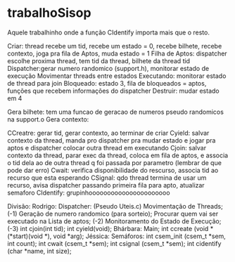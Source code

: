 ﻿# trabalhoSisop
Aquele trabalhinho onde a função CIdentify importa mais que o resto.

Criar: thread recebe um tid, recebe um estado = 0, recebe bilhete, recebe contexto, joga pra fila de Aptos, muda estado = 1
Filha de Aptos: dispatcher escolhe proxima thread, tem tid da thread, bilhete da thread tid
Dispatcher:gerar numero randomico (support.h), monitorar estado de execução
	Movimentar threads entre estados
Executando: monitorar estado de thread para join
Bloqueado: estado 3, fila de bloqueados = aptos, funções que recebem informações do dispatcher
Destruir: mudar estado em 4

Gera bilhete: tem uma funcao de geracao de numeros pseudo randomicos na support.o
Gera contexto: 

CCreatre: gerar tid, gerar contexto, ao terminar de criar
Cyield: salvar contexto da thread, manda pro dispatcher pra mudar estado e jogar pra aptos e dispatcher colocar outra thread em executando
Cjoin: salvar contexto da thread, parar exec da thread, coloca em fila de aptos, e associa o tid dela ao de outra thread q foi passada por parametro (lembrar de que pode dar erro)
Cwait: verifica disponibilidade do rescurso, associa tid ao recurso que esta esperando
CSignal: qdo thread termina de usar um recurso, avisa dispatcher passando primeira fila para apto, atualizar semaforo
CIdentify: grupinhoooooooooooooooooooooo


Divisão:
Rodrigo:
 Dispatcher: (Pseudo Uteis.c)
Movimentação de Threads; (-1)
Geração de numero randomico (para sorteio);
Procurar quem vai ser executado na Lista de aptos; (-2)
Monitoramento do Estado de Execução; (-3)
int cjoin(int tid);
int cyield(void);
Bhárbara: 
Main;
int ccreate (void *(*start)(void *), void *arg);
Jéssica: 
Semáforos:
int csem_init (csem_t *sem, int count);
int cwait (csem_t *sem);
int csignal (csem_t *sem);
int cidentify (char *name, int size);
